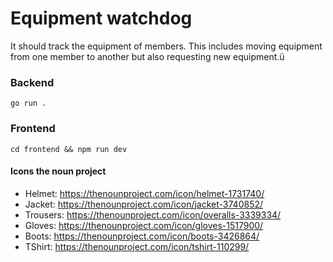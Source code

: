 # Equipment watchdog

It should track the equipment of members. This includes moving equipment from one member to another but also requesting new equipment.ü

### Backend

`go run .`

### Frontend

`cd frontend && npm run dev`

#### Icons the noun project

- Helmet: https://thenounproject.com/icon/helmet-1731740/
- Jacket: https://thenounproject.com/icon/jacket-3740852/
- Trousers: https://thenounproject.com/icon/overalls-3339334/
- Gloves: https://thenounproject.com/icon/gloves-1517900/
- Boots: https://thenounproject.com/icon/boots-3426864/
- TShirt: https://thenounproject.com/icon/tshirt-110299/
